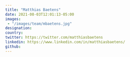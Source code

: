 ```yaml
---
title: "Matthias Baetens"
date: 2021-08-03T12:01:13-05:00
images:  
 - "/images/team/mbaetens.jpg"
designation: 
country: 
twitter: https://twitter.com/matthiasbaetens
linkedin: https://www.linkedin.com/in/matthiasbaetens/
github: 
---
```


